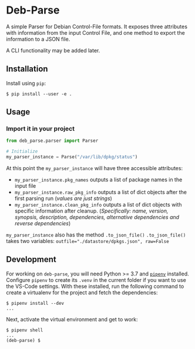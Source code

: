 # Deb-Parse

A simple Parser for Debian Control-File formats. It exposes three attributes with information from the input Control File, and one method to export the information to a JSON file.

A CLI functionality may be added later.

## Installation

Install using `pip`:

```
$ pip install --user -e .
```

## Usage

### Import it in your project

```python
from deb_parse.parser import Parser

# Initialize
my_parser_instance = Parse("/var/lib/dpkg/status")
```

At this point the `my_parser_instance` will have three accessible attributes:
* `my_parser_instance.pkg_names` outputs a list of package names in the input file
* `my_parser_instance.raw_pkg_info` outputs a list of dict objects after the first parsing run (_values are just strings_)
* `my_parser_instance.clean_pkg_info` outputs a list of dict objects with specific information after cleanup.
(_Specifically: name, version, synopsis, description, dependencies, alternative dependencies and reverse dependencies_)

`my_parser_instance` also has the method `.to_json_file()`
`.to_json_file()` takes two variables: `outfile="./datastore/dpkgs.json", raw=False`


## Development

For working on `deb-parse`, you will need Python >= 3.7 and [`pipenv`][1] installed. Configure `pipenv` to create its `.venv` in the current folder if you want to use the VS-Code settings. With these installed, run the following command to create a virtualenv for the project and fetch the dependencies:

```
$ pipenv install --dev
...
```

Next, activate the virtual environment and get to work:

```
$ pipenv shell
...
(deb-parse) $
```

[1]: https://docs.pipenv.org/en/latest/
